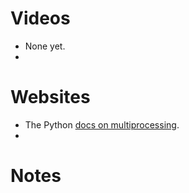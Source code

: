 # Videos

- None yet.
- 

# Websites

- The Python [docs on multiprocessing](https://docs.python.org/3/library/multiprocessing.html).
- 

# Notes

